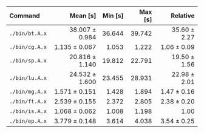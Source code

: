 | Command | Mean [s] | Min [s] | Max [s] | Relative |
|:---|---:|---:|---:|---:|
| `./bin/bt.A.x` | 38.007 ± 0.984 | 36.644 | 39.742 | 35.60 ± 2.27 |
| `./bin/cg.A.x` | 1.135 ± 0.067 | 1.053 | 1.222 | 1.06 ± 0.09 |
| `./bin/sp.A.x` | 20.816 ± 1.140 | 19.812 | 22.791 | 19.50 ± 1.56 |
| `./bin/lu.A.x` | 24.532 ± 1.600 | 23.455 | 28.931 | 22.98 ± 2.01 |
| `./bin/mg.A.x` | 1.571 ± 0.151 | 1.428 | 1.894 | 1.47 ± 0.16 |
| `./bin/ft.A.x` | 2.539 ± 0.155 | 2.372 | 2.805 | 2.38 ± 0.20 |
| `./bin/is.A.x` | 1.068 ± 0.062 | 1.008 | 1.198 | 1.00 |
| `./bin/ep.A.x` | 3.779 ± 0.148 | 3.614 | 4.038 | 3.54 ± 0.25 |
